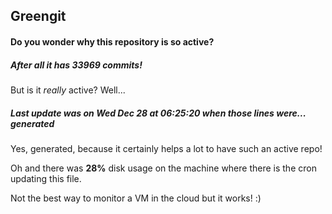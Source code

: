 ## Greengit

#### Do you wonder why this repository is so active?

##### After all it has 33969 commits!

But is it *really* active? Well...

##### Last update was on Wed Dec 28 at 06:25:20 when those lines were... generated

Yes, generated, because it certainly helps a lot to have such an active repo!

Oh and there was **28%** disk usage on the machine
where there is the cron updating this file.

Not the best way to monitor a VM in the cloud but it works! :)
